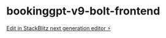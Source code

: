 # bookinggpt-v9-bolt-frontend

[Edit in StackBlitz next generation editor ⚡️](https://stackblitz.com/~/github.com/noobiecoder75/bookinggpt-v9-bolt-frontend)